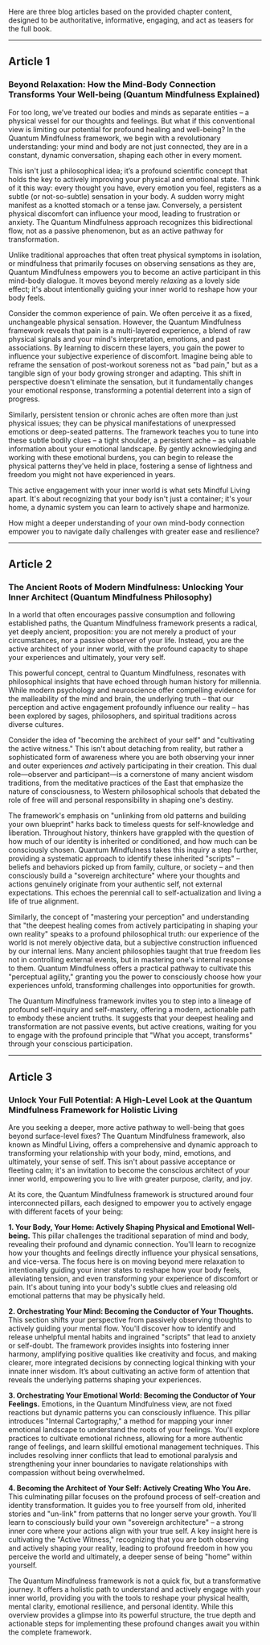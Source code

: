 Here are three blog articles based on the provided chapter content, designed to be authoritative, informative, engaging, and act as teasers for the full book.

---

## Article 1

###  Beyond Relaxation: How the Mind-Body Connection Transforms Your Well-being (Quantum Mindfulness Explained)



For too long, we’ve treated our bodies and minds as separate entities – a physical vessel for our thoughts and feelings. But what if this conventional view is limiting our potential for profound healing and well-being? In the Quantum Mindfulness framework, we begin with a revolutionary understanding: your mind and body are not just connected, they are in a constant, dynamic conversation, shaping each other in every moment.

This isn't just a philosophical idea; it’s a profound scientific concept that holds the key to actively improving your physical and emotional state. Think of it this way: every thought you have, every emotion you feel, registers as a subtle (or not-so-subtle) sensation in your body. A sudden worry might manifest as a knotted stomach or a tense jaw. Conversely, a persistent physical discomfort can influence your mood, leading to frustration or anxiety. The Quantum Mindfulness approach recognizes this bidirectional flow, not as a passive phenomenon, but as an active pathway for transformation.

Unlike traditional approaches that often treat physical symptoms in isolation, or mindfulness that primarily focuses on observing sensations as they are, Quantum Mindfulness empowers you to become an active participant in this mind-body dialogue. It moves beyond merely *relaxing* as a lovely side effect; it's about intentionally guiding your inner world to reshape how your body feels.

Consider the common experience of pain. We often perceive it as a fixed, unchangeable physical sensation. However, the Quantum Mindfulness framework reveals that pain is a multi-layered experience, a blend of raw physical signals and your mind's interpretation, emotions, and past associations. By learning to discern these layers, you gain the power to influence your subjective experience of discomfort. Imagine being able to reframe the sensation of post-workout soreness not as "bad pain," but as a tangible sign of your body growing stronger and adapting. This shift in perspective doesn't eliminate the sensation, but it fundamentally changes your emotional response, transforming a potential deterrent into a sign of progress.

Similarly, persistent tension or chronic aches are often more than just physical issues; they can be physical manifestations of unexpressed emotions or deep-seated patterns. The framework teaches you to tune into these subtle bodily clues – a tight shoulder, a persistent ache – as valuable information about your emotional landscape. By gently acknowledging and working with these emotional burdens, you can begin to release the physical patterns they've held in place, fostering a sense of lightness and freedom you might not have experienced in years.

This active engagement with your inner world is what sets Mindful Living apart. It's about recognizing that your body isn't just a container; it's your home, a dynamic system you can learn to actively shape and harmonize.

How might a deeper understanding of your own mind-body connection empower you to navigate daily challenges with greater ease and resilience?

---

## Article 2

###  The Ancient Roots of Modern Mindfulness: Unlocking Your Inner Architect (Quantum Mindfulness Philosophy)



In a world that often encourages passive consumption and following established paths, the Quantum Mindfulness framework presents a radical, yet deeply ancient, proposition: you are not merely a product of your circumstances, nor a passive observer of your life. Instead, you are the active architect of your inner world, with the profound capacity to shape your experiences and ultimately, your very self.

This powerful concept, central to Quantum Mindfulness, resonates with philosophical insights that have echoed through human history for millennia. While modern psychology and neuroscience offer compelling evidence for the malleability of the mind and brain, the underlying truth – that our perception and active engagement profoundly influence our reality – has been explored by sages, philosophers, and spiritual traditions across diverse cultures.

Consider the idea of "becoming the architect of your self" and "cultivating the active witness." This isn't about detaching from reality, but rather a sophisticated form of awareness where you are both observing your inner and outer experiences *and* actively participating in their creation. This dual role—observer and participant—is a cornerstone of many ancient wisdom traditions, from the meditative practices of the East that emphasize the nature of consciousness, to Western philosophical schools that debated the role of free will and personal responsibility in shaping one's destiny.

The framework's emphasis on "unlinking from old patterns and building your own blueprint" harks back to timeless quests for self-knowledge and liberation. Throughout history, thinkers have grappled with the question of how much of our identity is inherited or conditioned, and how much can be consciously chosen. Quantum Mindfulness takes this inquiry a step further, providing a systematic approach to identify these inherited "scripts" – beliefs and behaviors picked up from family, culture, or society – and then consciously build a "sovereign architecture" where your thoughts and actions genuinely originate from your authentic self, not external expectations. This echoes the perennial call to self-actualization and living a life of true alignment.

Similarly, the concept of "mastering your perception" and understanding that "the deepest healing comes from actively participating in shaping your own reality" speaks to a profound philosophical truth: our experience of the world is not merely objective data, but a subjective construction influenced by our internal lens. Many ancient philosophies taught that true freedom lies not in controlling external events, but in mastering one's internal response to them. Quantum Mindfulness offers a practical pathway to cultivate this "perceptual agility," granting you the power to consciously choose how your experiences unfold, transforming challenges into opportunities for growth.

The Quantum Mindfulness framework invites you to step into a lineage of profound self-inquiry and self-mastery, offering a modern, actionable path to embody these ancient truths. It suggests that your deepest healing and transformation are not passive events, but active creations, waiting for you to engage with the profound principle that "What you accept, transforms" through your conscious participation.

---

## Article 3

###  Unlock Your Full Potential: A High-Level Look at the Quantum Mindfulness Framework for Holistic Living



Are you seeking a deeper, more active pathway to well-being that goes beyond surface-level fixes? The Quantum Mindfulness framework, also known as Mindful Living, offers a comprehensive and dynamic approach to transforming your relationship with your body, mind, emotions, and ultimately, your sense of self. This isn't about passive acceptance or fleeting calm; it's an invitation to become the conscious architect of your inner world, empowering you to live with greater purpose, clarity, and joy.

At its core, the Quantum Mindfulness framework is structured around four interconnected pillars, each designed to empower you to actively engage with different facets of your being:

**1. Your Body, Your Home: Actively Shaping Physical and Emotional Well-being.**
This pillar challenges the traditional separation of mind and body, revealing their profound and dynamic connection. You'll learn to recognize how your thoughts and feelings directly influence your physical sensations, and vice-versa. The focus here is on moving beyond mere relaxation to intentionally guiding your inner states to reshape how your body feels, alleviating tension, and even transforming your experience of discomfort or pain. It's about tuning into your body's subtle clues and releasing old emotional patterns that may be physically held.

**2. Orchestrating Your Mind: Becoming the Conductor of Your Thoughts.**
This section shifts your perspective from passively observing thoughts to actively guiding your mental flow. You'll discover how to identify and release unhelpful mental habits and ingrained "scripts" that lead to anxiety or self-doubt. The framework provides insights into fostering inner harmony, amplifying positive qualities like creativity and focus, and making clearer, more integrated decisions by connecting logical thinking with your innate inner wisdom. It’s about cultivating an active form of attention that reveals the underlying patterns shaping your experiences.

**3. Orchestrating Your Emotional World: Becoming the Conductor of Your Feelings.**
Emotions, in the Quantum Mindfulness view, are not fixed reactions but dynamic patterns you can consciously influence. This pillar introduces "Internal Cartography," a method for mapping your inner emotional landscape to understand the roots of your feelings. You'll explore practices to cultivate emotional richness, allowing for a more authentic range of feelings, and learn skillful emotional management techniques. This includes resolving inner conflicts that lead to emotional paralysis and strengthening your inner boundaries to navigate relationships with compassion without being overwhelmed.

**4. Becoming the Architect of Your Self: Actively Creating Who You Are.**
This culminating pillar focuses on the profound process of self-creation and identity transformation. It guides you to free yourself from old, inherited stories and "un-link" from patterns that no longer serve your growth. You'll learn to consciously build your own "sovereign architecture" – a strong inner core where your actions align with your true self. A key insight here is cultivating the "Active Witness," recognizing that you are both observing and actively shaping your reality, leading to profound freedom in how you perceive the world and ultimately, a deeper sense of being "home" within yourself.

The Quantum Mindfulness framework is not a quick fix, but a transformative journey. It offers a holistic path to understand and actively engage with your inner world, providing you with the tools to reshape your physical health, mental clarity, emotional resilience, and personal identity. While this overview provides a glimpse into its powerful structure, the true depth and actionable steps for implementing these profound changes await you within the complete framework.